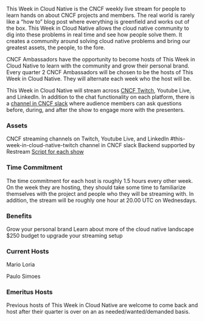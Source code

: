 This Week in Cloud Native is the CNCF weekly live stream for people to learn hands on about CNCF projects and members. The real world is rarely like a “how to” blog post where everything is greenfield and works out of the box. This Week in Cloud Native allows the cloud native community to dig into these problems in real time and see how people solve them. It creates a community around solving cloud native problems and bring our greatest assets, the people, to the fore.

CNCF Ambassadors have the opportunity to become hosts of This Week in Cloud Native to learn with the community and grow their personal brand. Every quarter 2 CNCF Ambassadors will be chosen to be the hosts of This Week in Cloud Native. They will alternate each week who the host will be.

This Week in Cloud Native will stream across [CNCF Twitch](https://www.twitch.tv/cloudnativefdn), Youtube Live, and LinkedIn. In addition to the chat functionality on each platform, there is a [channel in CNCF slack](https://cloud-native.slack.com/archives/C01KEKUJ55Y) where audience members can ask questions before, during, and after the show to engage more with the presenters.

### Assets
CNCF streaming channels on Twitch, Youtube Live, and LinkedIn
#this-week-in-cloud-native-twitch channel in CNCF slack
Backend supported by Restream
[Script for each show](https://docs.google.com/document/d/1LzbNJBam80gckn4bkwk4497pFb9VROJBqwp4QfjS_gg/edit)

### Time Commitment
The time commitment for each host is roughly 1.5 hours every other week. On the week they are hosting, they should take some time to familiarize themselves with the project and people who they will be streaming with. In addition, the stream will be roughly one hour at 20.00 UTC on Wednesdays.

### Benefits
Grow your personal brand
Learn about more of the cloud native landscape
$250 budget to upgrade your streaming setup

### Current Hosts
Mario Loria

Paulo Simoes

### Emeritus Hosts
Previous hosts of This Week in Cloud Native are welcome to come back and host after their quarter is over on an as needed/wanted/demanded basis.

